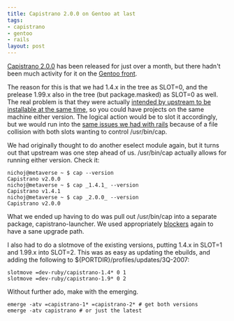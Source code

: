 ```yaml
--- 
title: Capistrano 2.0.0 on Gentoo at last
tags: 
- capistrano
- gentoo
- rails
layout: post
---
```

[Capistrano 2.0.0](http://www.capify.org) has been released for just over a month, but there hadn't been much activity for it on the [Gentoo front](https://bugs.gentoo.org/show_bug.cgi?id=187490).

The reason for this is that we had 1.4.x in the tree as SLOT=0, and the prelease 1.99.x also in the tree (but package.masked) as SLOT=0 as well. The real problem is that they were actually [intended by upstream to be installable at the same time](http://www.capify.org/upgrade/faq), so you could have projects on the same machine either version. The logical action would be to slot it accordingly, but we would run into the [same issues we had with rails](/blog/permalink/dev-ruby-rails-file-collision-free-since-september-2007.html) because of a file collision with both slots wanting to control /usr/bin/cap.

We had originally thought to do another eselect module again, but it turns out that upstream was one step ahead of us. /usr/bin/cap actually allows for running either version. Check it:

    nichoj@metaverse ~ $ cap --version
    Capistrano v2.0.0
    nichoj@metaverse ~ $ cap _1.4.1_ --version
    Capistrano v1.4.1
    nichoj@metaverse ~ $ cap _2.0.0_ --version
    Capistrano v2.0.0

What we ended up having to do was pull out /usr/bin/cap into a separate package, capistrano-launcher. We used appropriately [blockers](http://planet.gentoo.org/developers/zmedico/2007/08/19/using_blockers_to_adjust_merge_order) again to have a sane upgrade path.

I also had to do a slotmove of the existing versions, putting 1.4.x in SLOT=1 and 1.99.x into SLOT=2. This was as easy as updating the ebuilds, and adding the following to ${PORTDIR}/profiles/updates/3Q-2007:

    slotmove =dev-ruby/capistrano-1.4* 0 1
    slotmove =dev-ruby/capistrano-1.9* 0 2

Without further ado, make with the emerging.

    emerge -atv =capistrano-1* =capistrano-2* # get both versions
    emerge -atv capistrano # or just the latest

